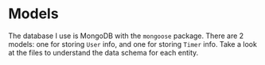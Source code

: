# Models
The database I use is MongoDB with the `mongoose` package. There are 2 models:
one for storing `User` info, and one for storing `Timer` info. Take a look at the
files to understand the data schema for each entity.

